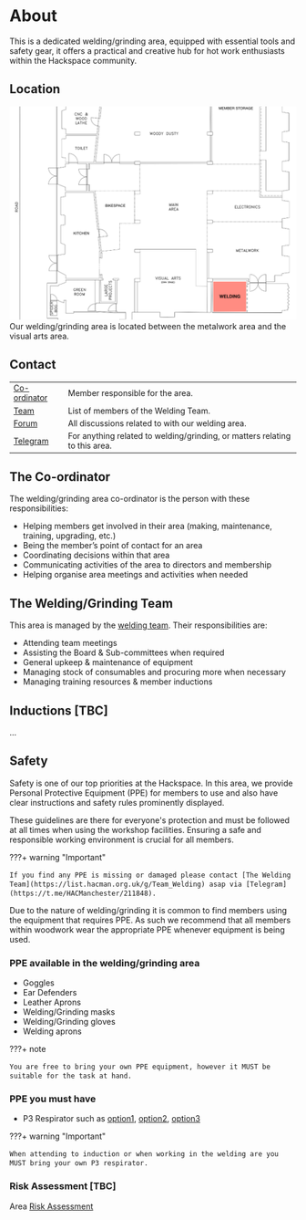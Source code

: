 # About

This is a dedicated welding/grinding area, equipped with essential tools and safety gear, it offers a practical
and creative hub for hot work enthusiasts within the Hackspace community.

## Location

![welding_area_plot.png](welding_area_plot.png)
Our welding/grinding area is located between the metalwork area and the visual arts area.

## Contact

|   |                                                                              |
|---|------------------------------------------------------------------------------|
| [Co-ordinator](https://t.me/diazwatson)                | Member responsible for the area.                                             |
| [Team](https://list.hacman.org.uk/g/Team_Welding)      | List of members of the Welding Team.                                         |
| [Forum](https://list.hacman.org.uk/c/space/welding/51) | All discussions related to with our welding area.                            |
| [Telegram](https://t.me/HACManchester/211848)          | For anything related to welding/grinding, or matters relating to this area. |

## The Co-ordinator

The welding/grinding area co-ordinator is the person with these responsibilities:

- Helping members get involved in their area (making, maintenance, training, upgrading, etc.)
- Being the member’s point of contact for an area
- Coordinating decisions within that area
- Communicating activities of the area to directors and membership
- Helping organise area meetings and activities when needed

## The Welding/Grinding Team

This area is managed by the [welding team](https://list.hacman.org.uk/g/Team_Welding). Their responsibilities are:

- Attending team meetings
- Assisting the Board & Sub-committees when required
- General upkeep & maintenance of equipment
- Managing stock of consumables and procuring more when necessary
- Managing training resources & member inductions

## Inductions [TBC]

...

## Safety

Safety is one of our top priorities at the Hackspace. In this area, we provide Personal Protective
Equipment (PPE) for members to use and also have clear instructions and safety rules prominently displayed. 

These guidelines are there for everyone's protection and must be followed at all times when using the workshop facilities.
Ensuring a safe and responsible working environment is crucial for all members.

???+ warning "Important"

    If you find any PPE is missing or damaged please contact [The Welding Team](https://list.hacman.org.uk/g/Team_Welding) asap via [Telegram](https://t.me/HACManchester/211848).

Due to the nature of welding/grinding it is common to find members using the equipment that requires PPE.
As such we recommend that all members within woodwork wear the appropriate PPE whenever equipment is being used.

### PPE available in the welding/grinding area

- Goggles
- Ear Defenders
- Leather Aprons
- Welding/Grinding masks
- Welding/Grinding gloves
- Welding aprons

???+ note

    You are free to bring your own PPE equipment, however it MUST be suitable for the task at hand.

### PPE you must have

- P3 Respirator such as [option1](https://www.amazon.co.uk/dp/B01B6CT66E?psc=1&ref=ppx_yo2ov_dt_b_product_details), [option2](https://www.screwfix.com/p/jsp-force-8-medium-mask-respirator-with-press-to-check-filters-p3/1863f), [option3](https://www.screwfix.com/p/gvs-spr501-medium-large-half-mask-respirator-p3/6922g)

???+ warning "Important"

    When attending to induction or when working in the welding are you MUST bring your own P3 respirator.

### Risk Assessment [TBC]

Area [Risk Assessment](https://docs.google.com/document/d/1Nxx7gC6ZlFJ3FDdt4ViFRJvyCdW8pJC49f7d4CRjHVY/edit?usp=sharing)